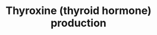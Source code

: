 ---
annotations:
- type: Pathway Ontology
  value: thyroid hormone signaling pathway
- type: Pathway Ontology
  value: thyroid hormone signaling pathway
- type: Disease Ontology
  value: thyroid gland disease
- type: Disease Ontology
  value: thyroid gland disease
authors:
- Andra
- Evelo
- Mkutmon
- Lribeiro
- MaintBot
- AlexanderPico
- Egonw
- Eweitz
description: Thyroxine hormone is produced in the thyroid gland from tyrosine and
  iodine. Thyrotropin-releasing hormone (TRH) is produced by the hypothalamus. It
  stimulates the production of thyroid-stimulating hormone (TSH) in the anterior pituitary
  gland, which affects the thyroid-stimulating hormone receptor (TSHR). Iodine is
  captured by a hydrogen peroxide trap procuced by thyroid peroxidase and added to
  the 3' and 5' postitions of tyrosine. This can either be free tyrosine or a tyrosine
  residue in thyroglobuline. After the multiple iodination steps this produces T3
  and T4.  The production of the thyroid hormones thyroxine (T4),tri-iodothyronine
  (T3) and reverse T3 (rT3) is dependent on the organification of iodine into thyroglobulin
  (Tg), the major protein product of the thyroid (2). This involves thyroid peroxidase
  catalyzed iodination of tyrosine residues in Tg to form mono- and di-iodotyrosines
  and their subsequent crosslinking to form the iodothyronines T3 and T4.  Iodine
  131 is an important radioactive fallout product. It was released in the atmosphere
  after nuclear tests and after nuclear incidents like at Tchernobyl and Fukushima.
  Since the iodine is concentrated in the thyroid glant as a substrate for the process
  described here non-radioactive iodine 127 is given as competitor to people exposed.
last-edited: 2021-05-18
organisms:
- Homo sapiens
redirect_from:
- /index.php/Pathway:WP1981
- /instance/WP1981
schema-jsonld:
- '@context': https://schema.org/
  '@id': https://wikipathways.github.io/pathways/WP1981.html
  '@type': Dataset
  creator:
    '@type': Organization
    name: WikiPathways
  description: Thyroxine hormone is produced in the thyroid gland from tyrosine and
    iodine. Thyrotropin-releasing hormone (TRH) is produced by the hypothalamus. It
    stimulates the production of thyroid-stimulating hormone (TSH) in the anterior
    pituitary gland, which affects the thyroid-stimulating hormone receptor (TSHR).
    Iodine is captured by a hydrogen peroxide trap procuced by thyroid peroxidase
    and added to the 3' and 5' postitions of tyrosine. This can either be free tyrosine
    or a tyrosine residue in thyroglobuline. After the multiple iodination steps this
    produces T3 and T4.  The production of the thyroid hormones thyroxine (T4),tri-iodothyronine
    (T3) and reverse T3 (rT3) is dependent on the organification of iodine into thyroglobulin
    (Tg), the major protein product of the thyroid (2). This involves thyroid peroxidase
    catalyzed iodination of tyrosine residues in Tg to form mono- and di-iodotyrosines
    and their subsequent crosslinking to form the iodothyronines T3 and T4.  Iodine
    131 is an important radioactive fallout product. It was released in the atmosphere
    after nuclear tests and after nuclear incidents like at Tchernobyl and Fukushima.
    Since the iodine is concentrated in the thyroid glant as a substrate for the process
    described here non-radioactive iodine 127 is given as competitor to people exposed.
  keywords:
  - ''
  - Triiodothyronine (T3)
  - L-Tyrosine
  - TRH
  - Thyruglobulin (Tg)
  - 127 Iodide
  - Thyroxine (T4)
  - TSH
  - Thyroidperoxidase
  - 131 Iodide
  - SLC5A5
  - TSHR
  license: CC0
  name: Thyroxine (thyroid hormone) production
seo: CreativeWork
title: Thyroxine (thyroid hormone) production
wpid: WP1981
---